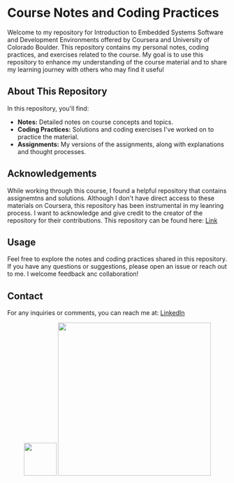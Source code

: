 # Course Notes and Coding Practices

Welcome to my repository for Introduction to Embedded Systems Software and Development Environments offered by Coursera and University of Colorado Boulder. This repository contains my personal notes, coding practices, and exercises related to the course. My goal is to use this repository to enhance my understanding of the course material and to share my learning journey with others who may find it useful

## About This Repository

In this repository, you'll find:
- **Notes:** Detailed notes on course concepts and topics.
- **Coding Practices:** Solutions and coding exercises I've worked on to practice the material.
- **Assignments:** My versions of the assignments, along with explanations and thought processes.

## Acknowledgements

While working through this course, I found a helpful repository that contains assignemtns and solutions. Although I don't have direct access to these materials on Coursera, this repository has been instrumental in my leanring process. I want to acknowledge and give credit to the creator of the repository for their contributions. This repository can be found here: [Link](https://github.com/MohammAAA/Introduction-to-Embedded-Systems-Software-and-Development-Environments)

## Usage

Feel free to explore the notes and coding practices shared in this repository. If you have any questions or suggestions, please open an issue or reach out to me. I welcome feedback anc collaboration!

## Contact

For any inquiries or comments, you can reach me at:
[LinkedIn](https://www.linkedin.com/in/peteremad146/)

<div align=center>
  <img src="https://www.langoly.com/wp-content/uploads/2021/09/coursera-logo.png" width="75">
  
  <img src="https://upload.wikimedia.org/wikipedia/commons/8/86/University_of_Colorado_Boulder_logo.png" width="350"> 
</div>
